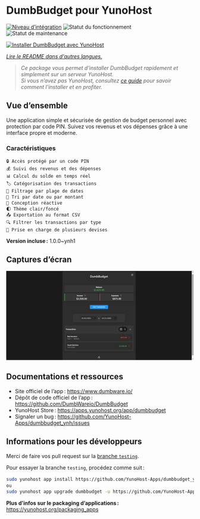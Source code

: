 <!--
Nota bene : ce README est automatiquement généré par <https://github.com/YunoHost/apps/tree/master/tools/readme_generator>
Il NE doit PAS être modifié à la main.
-->

# DumbBudget pour YunoHost

[![Niveau d’intégration](https://apps.yunohost.org/badge/integration/dumbbudget)](https://ci-apps.yunohost.org/ci/apps/dumbbudget/)
![Statut du fonctionnement](https://apps.yunohost.org/badge/state/dumbbudget)
![Statut de maintenance](https://apps.yunohost.org/badge/maintained/dumbbudget)

[![Installer DumbBudget avec YunoHost](https://install-app.yunohost.org/install-with-yunohost.svg)](https://install-app.yunohost.org/?app=dumbbudget)

*[Lire le README dans d'autres langues.](./ALL_README.md)*

> *Ce package vous permet d’installer DumbBudget rapidement et simplement sur un serveur YunoHost.*  
> *Si vous n’avez pas YunoHost, consultez [ce guide](https://yunohost.org/install) pour savoir comment l’installer et en profiter.*

## Vue d’ensemble

Une application simple et sécurisée de gestion de budget personnel avec protection par code PIN. Suivez vos revenus et vos dépenses grâce à une interface propre et moderne.

### Caractéristiques

    🔒 Accès protégé par un code PIN
    💰 Suivi des revenus et des dépenses
    📊 Calcul du solde en temps réel
    🏷️ Catégorisation des transactions
    📅 Filtrage par plage de dates
    🔄 Tri par date ou par montant
    📱 Conception réactive
    🌓 Thème clair/foncé
    📤 Exportation au format CSV
    🔍 Filtrer les transactions par type
    💱 Prise en charge de plusieurs devises
    

**Version incluse :** 1.0.0~ynh1

## Captures d’écran

![Capture d’écran de DumbBudget](./doc/screenshots/screenshot.png)

## Documentations et ressources

- Site officiel de l’app : <https://www.dumbware.io/>
- Dépôt de code officiel de l’app : <https://github.com/DumbWareio/DumbBudget>
- YunoHost Store : <https://apps.yunohost.org/app/dumbbudget>
- Signaler un bug : <https://github.com/YunoHost-Apps/dumbbudget_ynh/issues>

## Informations pour les développeurs

Merci de faire vos pull request sur la [branche `testing`](https://github.com/YunoHost-Apps/dumbbudget_ynh/tree/testing).

Pour essayer la branche `testing`, procédez comme suit :

```bash
sudo yunohost app install https://github.com/YunoHost-Apps/dumbbudget_ynh/tree/testing --debug
ou
sudo yunohost app upgrade dumbbudget -u https://github.com/YunoHost-Apps/dumbbudget_ynh/tree/testing --debug
```

**Plus d’infos sur le packaging d’applications :** <https://yunohost.org/packaging_apps>

